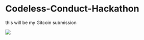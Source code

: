 # Codeless-Conduct-Hackathon
this will be my Gitcoin submission

![](https://github.com/L-KH/Codeless-Conduct-Hackathon/blob/main/Mockup/5.png)
